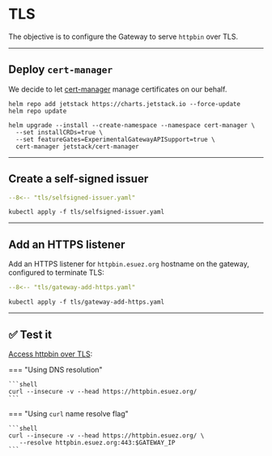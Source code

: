 # TLS

The objective is to configure the Gateway to serve `httpbin` over TLS.

---

## Deploy `cert-manager`

We decide to let [cert-manager](https://cert-manager.io/docs/) manage certificates on our behalf.

```shell
helm repo add jetstack https://charts.jetstack.io --force-update
helm repo update
```

```shell
helm upgrade --install --create-namespace --namespace cert-manager \
  --set installCRDs=true \
  --set featureGates=ExperimentalGatewayAPISupport=true \
  cert-manager jetstack/cert-manager
```

---

## Create a self-signed issuer

```yaml linenums="1"
--8<-- "tls/selfsigned-issuer.yaml"
```

```shell
kubectl apply -f tls/selfsigned-issuer.yaml
```

---

## Add an HTTPS listener

Add an HTTPS listener for `httpbin.esuez.org` hostname on the gateway, configured to terminate TLS:

```yaml linenums="1" hl_lines="7 18-21"
--8<-- "tls/gateway-add-https.yaml"
```

```shell
kubectl apply -f tls/gateway-add-https.yaml
```

---

## :white_check_mark: Test it

[Access httpbin over TLS](https://httpbin.esuez.org/):


=== "Using DNS resolution"

    ```shell
    curl --insecure -v --head https://httpbin.esuez.org/
    ```

=== "Using `curl` name resolve flag"

    ```shell
    curl --insecure -v --head https://httpbin.esuez.org/ \
       --resolve httpbin.esuez.org:443:$GATEWAY_IP
    ```
